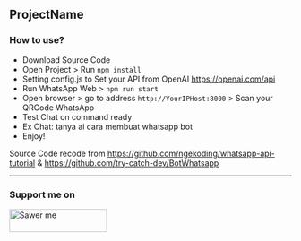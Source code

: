 ## ProjectName

### How to use?   

- Download Source Code
- Open Project > Run `npm install`
- Setting config.js to Set your API from OpenAI https://openai.com/api
- Run WhatsApp Web > `npm run start`
- Open browser > go to address `http://YourIPHost:8000` > Scan your QRCode WhatsApp
- Test Chat on command ready
- Ex Chat: tanya ai cara membuat whatsapp bot
- Enjoy!  

Source Code recode from https://github.com/ngekoding/whatsapp-api-tutorial & https://github.com/try-catch-dev/BotWhatsapp

---

### Support me on
<a href="https://saweria.co/arifsiddikm" target="_blank"><img src="https://user-images.githubusercontent.com/26188697/180601310-e82c63e4-412b-4c36-b7b5-7ba713c80380.png" alt="Sawer me" height="41" width="174"></a>